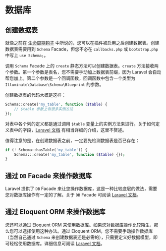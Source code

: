# 数据库

## 创建数据表

就像之前在 [生命周期钩子](lifecycle.md) 中所说的，您可以在插件被启用之后创建数据表。创建数据表需要用到 `Schema` Facade，但您不必在 `callbacks.php` 或 `bootstrap.php` 中写上 `use Schema;`。

调用 `Schema` Facade 上的 `create` 静态方法可以创建数据表。`create` 方法接收两个参数。第一个参数是表名，您不需要手动加上数据表前缀，因为 Laravel 会自动帮您加上。第二个参数是一个回调函数，回调函数中包含一个类型为 `Illuminate\Database\Schema\Blueprint` 的参数。

创建数据表的代码大概是这样：

```php
Schema::create('my_table', function ($table) {
    // $table 参数上有很多实例方法
});
```

对表中各个列的定义都是通过调用 `$table` 变量上的实例方法来进行。关于如何定义表中的字段，[Laravel 文档](https://laravel-china.org/docs/laravel/5.6/migrations/1400#3c6c8e) 有相当详细的介绍，这里不赘述。

值得注意的是，在创建数据表之前，一定要先检测数据表是否已存在：

```php
if (! Schema::hasTable('my_table')) {
    Schema:::create('my_table', function ($table) {});
}
```

## 通过 `DB` Facade 来操作数据库

Laravel 提供了 `DB` Facade 来让您操作数据库，这是一种比较底层的做法，需要您对数据库操作有一定的了解。关于 `DB` Facade 可阅读 [Laravel 文档](https://laravel-china.org/docs/laravel/5.6/database/1397)。

## 通过 Eloquent ORM 来操作数据库

您还可以通过 Eloquent ORM 来使用数据库。如果您对数据库操作比较陌生，那么您可以选择使用这种办法。通过 Eloquent ORM，您不需要手动操作数据库（当然自己通过 `Schema` 来创建数据表还是必需的），只需要定义好数据模型，即可轻松使用数据库。详细信息可阅读 [Laravel 文档](https://laravel-china.org/docs/laravel/5.6/eloquent/1403)。
